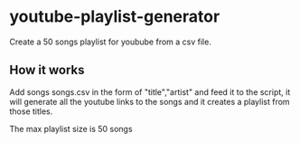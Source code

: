 # youtube-playlist-generator
Create a 50 songs playlist for youbube from a csv file.

## How it works
Add songs songs.csv in the form of "title","artist" and feed it to the script, it will generate all the youtube links to the songs and it creates a playlist from those titles.

The max playlist size is 50 songs
